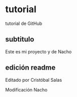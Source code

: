 # tutorial

tutorial de GitHub

## subtitulo

Este es mi proyecto y de Nacho

## edición readme

Editado por Cristóbal Salas

Modificación Nacho
